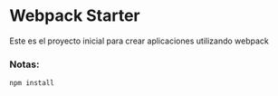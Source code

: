# Webpack Starter

Este es el proyecto inicial para crear aplicaciones utilizando webpack

### Notas:
```
npm install 
```